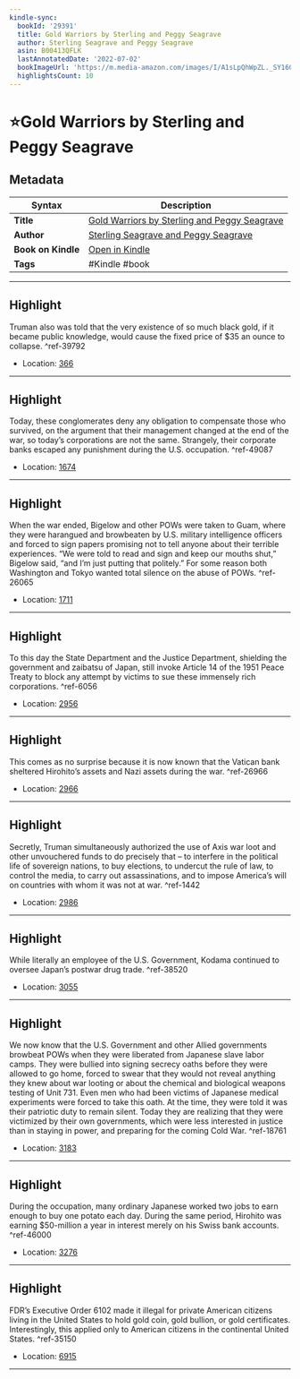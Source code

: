 ```yaml
---
kindle-sync:
  bookId: '29391'
  title: Gold Warriors by Sterling and Peggy Seagrave
  author: Sterling Seagrave and Peggy Seagrave
  asin: B00413QFLK
  lastAnnotatedDate: '2022-07-02'
  bookImageUrl: 'https://m.media-amazon.com/images/I/A1sLpQhWpZL._SY160.jpg'
  highlightsCount: 10
---
```

# ⭐Gold Warriors by Sterling and Peggy Seagrave

## Metadata

| Syntax | Description |
| ---------- | ---------- |
| **Title** | [Gold Warriors by Sterling and Peggy Seagrave](https://www.amazon.com/dp/B00413QFLK) |
| **Author** | [Sterling Seagrave and Peggy Seagrave](https://www.amazon.com/Sterling-Seagrave/e/B000APJ64G/ref=dp_byline_cont_ebooks_1) |
| **Book on Kindle** | <a href="kindle://book?action=open&asin=B00413QFLK" target="_blank">Open in Kindle</a> |
| **Tags** | #Kindle #book |

---

## Highlight

Truman also was told that the very existence of so much black gold, if it became public knowledge, would cause the fixed price of $35 an ounce to collapse. ^ref-39792

- Location: [366](kindle://book?action=open&asin=B00413QFLK&location=366)

---
## Highlight

Today, these conglomerates deny any obligation to compensate those who survived, on the argument that their management changed at the end of the war, so today’s corporations are not the same. Strangely, their corporate banks escaped any punishment during the U.S. occupation. ^ref-49087

- Location: [1674](kindle://book?action=open&asin=B00413QFLK&location=1674)

---
## Highlight

When the war ended, Bigelow and other POWs were taken to Guam, where they were harangued and browbeaten by U.S. military intelligence officers and forced to sign papers promising not to tell anyone about their terrible experiences. “We were told to read and sign and keep our mouths shut,” Bigelow said, “and I’m just putting that politely.” For some reason both Washington and Tokyo wanted total silence on the abuse of POWs. ^ref-26065

- Location: [1711](kindle://book?action=open&asin=B00413QFLK&location=1711)

---
## Highlight

To this day the State Department and the Justice Department, shielding the government and zaibatsu of Japan, still invoke Article 14 of the 1951 Peace Treaty to block any attempt by victims to sue these immensely rich corporations. ^ref-6056

- Location: [2956](kindle://book?action=open&asin=B00413QFLK&location=2956)

---
## Highlight

This comes as no surprise because it is now known that the Vatican bank sheltered Hirohito’s assets and Nazi assets during the war. ^ref-26966

- Location: [2966](kindle://book?action=open&asin=B00413QFLK&location=2966)

---
## Highlight

Secretly, Truman simultaneously authorized the use of Axis war loot and other unvouchered funds to do precisely that – to interfere in the political life of sovereign nations, to buy elections, to undercut the rule of law, to control the media, to carry out assassinations, and to impose America’s will on countries with whom it was not at war. ^ref-1442

- Location: [2986](kindle://book?action=open&asin=B00413QFLK&location=2986)

---
## Highlight

While literally an employee of the U.S. Government, Kodama continued to oversee Japan’s postwar drug trade. ^ref-38520

- Location: [3055](kindle://book?action=open&asin=B00413QFLK&location=3055)

---
## Highlight

We now know that the U.S. Government and other Allied governments browbeat POWs when they were liberated from Japanese slave labor camps. They were bullied into signing secrecy oaths before they were allowed to go home, forced to swear that they would not reveal anything they knew about war looting or about the chemical and biological weapons testing of Unit 731. Even men who had been victims of Japanese medical experiments were forced to take this oath. At the time, they were told it was their patriotic duty to remain silent. Today they are realizing that they were victimized by their own governments, which were less interested in justice than in staying in power, and preparing for the coming Cold War. ^ref-18761

- Location: [3183](kindle://book?action=open&asin=B00413QFLK&location=3183)

---
## Highlight

During the occupation, many ordinary Japanese worked two jobs to earn enough to buy one potato each day. During the same period, Hirohito was earning $50-million a year in interest merely on his Swiss bank accounts. ^ref-46000

- Location: [3276](kindle://book?action=open&asin=B00413QFLK&location=3276)

---
## Highlight

FDR’s Executive Order 6102 made it illegal for private American citizens living in the United States to hold gold coin, gold bullion, or gold certificates. Interestingly, this applied only to American citizens in the continental United States. ^ref-35150

- Location: [6915](kindle://book?action=open&asin=B00413QFLK&location=6915)

---
